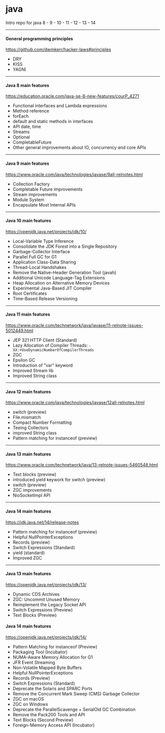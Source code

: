 # java
Intro repo for java 8 - 9 - 10 - 11 - 12 - 13 - 14 

---

#### General programming principles
https://github.com/dwmkerr/hacker-laws#principles

- DRY
- KISS
- YAGNI  

---

#### Java 8 main features
https://education.oracle.com/java-se-8-new-features/courP_4271

- Functional interfaces and Lambda expressions
- Method reference
- forEach
- default and static methods in interfaces
- API date, time
- Streams
- Optional
- CompletableFuture
- Other general improvements about IO, concurrency and core APIs

---

#### Java 9 main features
https://www.oracle.com/java/technologies/javase/9all-relnotes.html

- Collection Factory
- Completable Future improvements
- Stream improvements
- Module System
- Encapsulate Most Internal APIs

---

#### Java 10 main features
https://openjdk.java.net/projects/jdk/10/

- Local-Variable Type Inference
- Consolidate the JDK Forest into a Single Repository
- Garbage-Collector Interface
- Parallel Full GC for G1
- Application Class-Data Sharing
- Thread-Local Handshakes
- Remove the Native-Header Generation Tool (javah)
- Additional Unicode Language-Tag Extensions
- Heap Allocation on Alternative Memory Devices
- Experimental Java-Based JIT Compiler
- Root Certificates
- Time-Based Release Versioning

---

#### Java 11 main features
https://www.oracle.com/technetwork/java/javase/11-relnote-issues-5012449.html

- JEP 321 HTTP Client (Standard) 
- Lazy Allocation of Compiler Threads: `-XX:+UseDynamicNumberOfCompilerThreads`
- ZGC
- Epsilon GC
- Introduction of "var" keyword
- Improved Stream lib
- Improved String class

---

#### Java 12 main features
https://www.oracle.com/java/technologies/javase/12all-relnotes.html

- switch (preview)
- File.mismatch
- Compact Number Formatting
- Teeing Collectors
- improved String class
- Pattern matching for instanceof (preview)

---

#### Java 13 main features
https://www.oracle.com/technetwork/java/13-relnote-issues-5460548.html

- Text blocks (preview)
- introduced yield keywork for switch (preview)
- switch (preview)
- ZGC improvements
- NioSocketImpl API

---

#### Java 14 main features
https://jdk.java.net/14/release-notes

- Pattern matching for instanceof (preview)
- Helpful NullPointerExceptions
- Records (preview)
- Switch Expressions (Standard)
- yield (standard)
- Improved ZGC

---

#### Java 13 main features
https://openjdk.java.net/projects/jdk/13/

- Dynamic CDS Archives
- ZGC: Uncommit Unused Memory
- Reimplement the Legacy Socket API
- Switch Expressions (Preview)
- Text Blocks (Preview)


#### Java 14 main features
https://openjdk.java.net/projects/jdk/14/

- Pattern Matching for instanceof (Preview)
- Packaging Tool (Incubator)
- NUMA-Aware Memory Allocation for G1
- JFR Event Streaming
- Non-Volatile Mapped Byte Buffers
- Helpful NullPointerExceptions
- Records (Preview)
- Switch Expressions (Standard)
- Deprecate the Solaris and SPARC Ports
- Remove the Concurrent Mark Sweep (CMS) Garbage Collector
- ZGC on macOS
- ZGC on Windows
- Deprecate the ParallelScavenge + SerialOld GC Combination
- Remove the Pack200 Tools and API
- Text Blocks (Second Preview)
- Foreign-Memory Access API (Incubator)